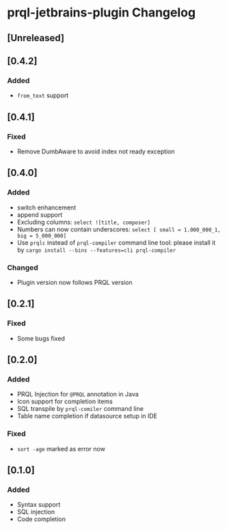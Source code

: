 <!-- Keep a Changelog guide -> https://keepachangelog.com -->

# prql-jetbrains-plugin Changelog

## [Unreleased]

## [0.4.2]

### Added

* `from_text` support

## [0.4.1]

### Fixed

* Remove DumbAware to avoid index not ready exception

## [0.4.0]

### Added

* switch enhancement
* append support
* Excluding columns: `select ![title, composer]`
* Numbers can now contain underscores: `select [ small = 1.000_000_1, big = 5_000_000]`
* Use `prqlc` instead of `prql-compiler` command line tool: please install it by `cargo install --bins --features=cli prql-compiler`

### Changed

* Plugin version now follows PRQL version

## [0.2.1]

### Fixed

* Some bugs fixed

## [0.2.0]

### Added

* PRQL Injection for `@PRQL` annotation in Java
* Icon support for completion items
* SQL transpile by `prql-comiler` command line
* Table name completion if datasource setup in IDE

### Fixed

* `sort -age` marked as error now

## [0.1.0]

### Added

- Syntax support
- SQL injection
- Code completion
